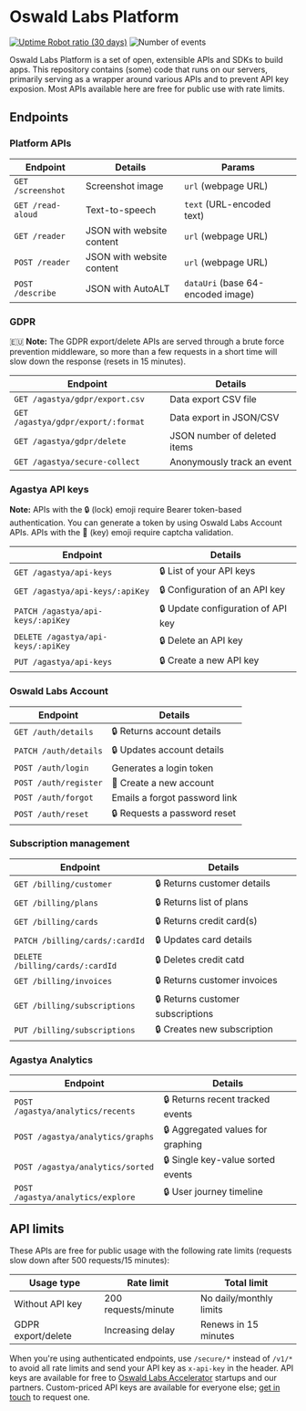 # Oswald Labs Platform

[![Uptime Robot ratio (30 days)](https://img.shields.io/uptimerobot/ratio/m782086414-962c034e80dbd49655ca3a07.svg)](https://status.oswaldlabs.com)
![Number of events](https://img.shields.io/endpoint.svg?color=brightgreen&url=https%3A%2F%2Fdeveloper.oswaldlabs.com%2Fshield)

Oswald Labs Platform is a set of open, extensible APIs and SDKs to build apps. This repository contains (some) code that runs on our servers, primarily serving as a wrapper around various APIs and to prevent API key exposion. Most APIs available here are free for public use with rate limits.

## Endpoints

### Platform APIs

| Endpoint | Details | Params |
| - | - | - |
| `GET /screenshot` | Screenshot image | `url` (webpage URL) |
| `GET /read-aloud` | Text-to-speech | `text` (URL-encoded text) |
| `GET /reader` | JSON with website content | `url` (webpage URL) |
| `POST /reader` | JSON with website content | `url` (webpage URL) |
| `POST /describe` | JSON with AutoALT | `dataUri` (base 64-encoded image) |

### GDPR

🇪🇺 **Note:** The GDPR export/delete APIs are served through a brute force prevention middleware, so more than a few requests in a short time will slow down the response (resets in 15 minutes).

| Endpoint | Details |
| - | - |
| `GET /agastya/gdpr/export.csv` | Data export CSV file |
| `GET /agastya/gdpr/export/:format` | Data export in JSON/CSV |
| `GET /agastya/gdpr/delete` | JSON number of deleted items |
| `GET /agastya/secure-collect` | Anonymously track an event |

### Agastya API keys

**Note:** APIs with the 🔒 (lock) emoji require Bearer token-based authentication. You can generate a token by using Oswald Labs Account APIs. APIs with the 🔑 (key) emoji require captcha validation.

| Endpoint | Details
| - | - |
| `GET /agastya/api-keys` | 🔒 List of your API keys |
| `GET /agastya/api-keys/:apiKey` | 🔒 Configuration of an API key |
| `PATCH /agastya/api-keys/:apiKey` | 🔒 Update configuration of API key |
| `DELETE /agastya/api-keys/:apiKey` | 🔒 Delete an API key |
| `PUT /agastya/api-keys` | 🔒 Create a new API key |

### Oswald Labs Account

| Endpoint | Details
| - | - |
| `GET /auth/details` | 🔒 Returns account details |
| `PATCH /auth/details` | 🔒 Updates account details |
| `POST /auth/login` | Generates a login token |
| `POST /auth/register` | 🔑 Create a new account |
| `POST /auth/forgot` | Emails a forgot password link |
| `POST /auth/reset` | 🔒 Requests a password reset |

### Subscription management

| Endpoint | Details
| - | - |
| `GET /billing/customer` | 🔒 Returns customer details |
| `GET /billing/plans` | 🔒 Returns list of plans |
| `GET /billing/cards` | 🔒 Returns credit card(s) |
| `PATCH /billing/cards/:cardId` | 🔒 Updates card details |
| `DELETE /billing/cards/:cardId` | 🔒 Deletes credit catd |
| `GET /billing/invoices` | 🔒 Returns customer invoices |
| `GET /billing/subscriptions` | 🔒 Returns customer subscriptions |
| `PUT /billing/subscriptions` | 🔒 Creates new subscription |

### Agastya Analytics

| Endpoint | Details
| - | - |
| `POST /agastya/analytics/recents` | 🔒 Returns recent tracked events |
| `POST /agastya/analytics/graphs` | 🔒 Aggregated values for graphing |
| `POST /agastya/analytics/sorted` | 🔒 Single key-value sorted events |
| `POST /agastya/analytics/explore` | 🔒 User journey timeline |

## API limits

These APIs are free for public usage with the following rate limits (requests slow down after 500 requests/15 minutes):

| Usage type      | Rate limit          | Total limit             |
|-----------------|---------------------|-------------------------|
| Without API key | 200 requests/minute | No daily/monthly limits |
| GDPR export/delete    | Increasing delay      | Renews in 15 minutes |

When you're using authenticated endpoints, use `/secure/*` instead of `/v1/*` to avoid all rate limits and send your API key as `x-api-key` in the header. API keys are available for free to [Oswald Labs Accelerator](https://oswaldlabs.com/accelerator) startups and our partners. Custom-priced API keys are available for everyone else; [get in touch](https://oswaldlabs.com/contact) to request one.
